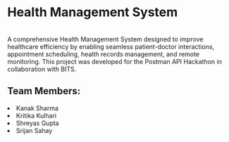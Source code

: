 # Health Management System
<br>
A comprehensive Health Management System designed to improve healthcare efficiency by enabling seamless patient-doctor interactions, appointment scheduling, health records management, and remote monitoring. This project was developed for the Postman API Hackathon in collaboration with BITS.
<br>

 ## Team Members: <br>
<li>Kanak Sharma</li>
<li>Kritika Kulhari</li>
<li>Shreyas Gupta</li>
<li>Srijan Sahay</li>
